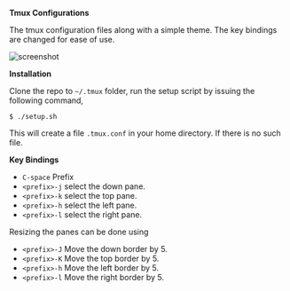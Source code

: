 **Tmux Configurations**

The tmux configuration files along with a simple theme. The key bindings are changed for ease of use.

![screenshot](sreenshot.png)


**Installation**

Clone the repo to `~/.tmux` folder, run the setup script by issuing the following command,

```
$ ./setup.sh
```

This will create a file `.tmux.conf` in your home directory. If there
is no such file.


**Key Bindings**

- `C-space` Prefix
- `<prefix>-j` select the down pane.
- `<prefix>-k` select the top pane.
- `<prefix>-h` select the left pane.
- `<prefix>-l` select the right pane.

Resizing the panes can be done using

- `<prefix>-J` Move the down border by 5.
- `<prefix>-K` Move the top border by 5.
- `<prefix>-h` Move the left border by 5.
- `<prefix>-l` Move the right border by 5.
